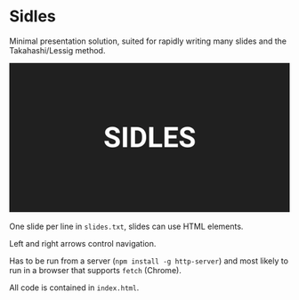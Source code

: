 # Sidles
Minimal presentation solution, suited for rapidly writing many slides and the Takahashi/Lessig method.

![Example](https://raw.githubusercontent.com/thank-etc-ok/sidles/master/example.gif)

One slide per line in `slides.txt`, slides can use HTML elements.

Left and right arrows control navigation.

Has to be run from a server (`npm install -g http-server`) and most likely to run in a browser that supports `fetch` (Chrome).

All code is contained in `index.html`.
